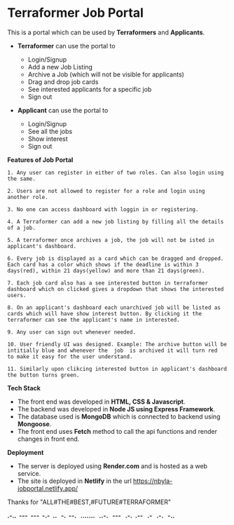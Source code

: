 
# Terraformer Job Portal

This is a portal which can be used by **Terraformers** and **Applicants**.

* **Terraformer** can use the portal to   
    * Login/Signup
    * Add a new Job Listing
    * Archive a Job (which will not be visible for applicants)
    * Drag and drop job cards
    * See interested applicants for a specific job
    * Sign out

* **Applicant** can use the portal to
    * Login/Signup
    * See all the jobs
    * Show interest
    * Sign out

**Features of Job Portal**

    1. Any user can register in either of two roles. Can also login using the same.

    2. Users are not allowed to register for a role and login using another role.

    3. No one can access dashboard with loggin in or registering.

    4. A Terraformer can add a new job listing by filling all the details of a job.

    5. A terraformer once archives a job, the job will not be isted in applicant's dashboard.

    6. Every job is displayed as a card which can be dragged and dropped. Each card has a color which shows if the deadline is within 3 days(red), within 21 days(yellow) and more than 21 days(green).

    7. Each job card also has a see interested button in terraformer dashboard which on clicked gives a dropdown that shows the interested users.

    8. On an applicant's dashboard each unarchived job will be listed as cards which will have show interest button. By clicking it the terraformer can see the applicant's name in interested.

    9. Any user can sign out whenever needed.

    10. User friendly UI was designed. Example: The archive button will be intitially blue and whenever the  job  is archived it will turn red 
    to make it easy for the user understand. 
    
    11. Similarly upon clikcing interested button in applicant's dashboard the button turns green.



**Tech Stack**

* The front end was developed in **HTML, CSS & Javascript**.
* The backend was developed in **Node JS using Express Framework**.
* The database used is **MongoDB** which is connected to backend using **Mongoose**.
* The front end uses **Fetch** method to call the api functions and render changes in front end.

**Deployment**

*  The server is deployed using **Render.com** and is hosted as a web service.
* The site is deployed in **Netlify** in the url https://nbyla-jobportal.netlify.app/



Thanks for "ALL#THE#BEST,#FUTURE#TERRAFORMER"

**.-..  &nbsp;---  &nbsp;---&nbsp;  -.-  &nbsp;.. &nbsp; -.  &nbsp;--. &nbsp; ....... &nbsp; ..-. &nbsp; --- &nbsp; .-.&nbsp;  .-- &nbsp; .- &nbsp; .-. &nbsp; -..**












